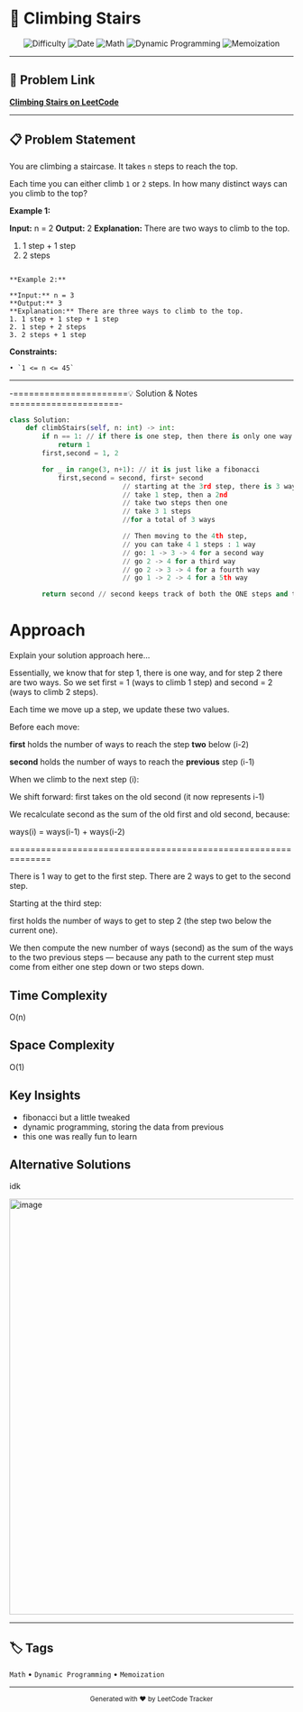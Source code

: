 # 📝 Climbing Stairs

<div align="center">

![Difficulty](https://img.shields.io/badge/Difficulty-Easy-green)
![Date](https://img.shields.io/badge/Date-9--6--2025-blue)
![Math](https://img.shields.io/badge/Math-lightgrey)
![Dynamic Programming](https://img.shields.io/badge/Dynamic%20Programming-lightgrey)
![Memoization](https://img.shields.io/badge/Memoization-lightgrey)

</div>

---

## 🔗 Problem Link
**[Climbing Stairs on LeetCode](https://leetcode.com/problems/climbing-stairs)**

---

## 📋 Problem Statement

You are climbing a staircase. It takes `n` steps to reach the top.

Each time you can either climb `1` or `2` steps. In how many distinct ways can you climb to the top?

**Example 1:**

**Input:** n = 2
**Output:** 2
**Explanation:** There are two ways to climb to the top.
1. 1 step + 1 step
2. 2 steps

```

**Example 2:**

**Input:** n = 3
**Output:** 3
**Explanation:** There are three ways to climb to the top.
1. 1 step + 1 step + 1 step
2. 1 step + 2 steps
3. 2 steps + 1 step

```

**Constraints:**

	• `1 <= n <= 45`

---

-======================💡 Solution & Notes =====================-


```python
class Solution:
    def climbStairs(self, n: int) -> int:
        if n == 1: // if there is one step, then there is only one way
            return 1
        first,second = 1, 2 

        for _ in range(3, n+1): // it is just like a fibonacci
            first,second = second, first+ second 
                            // starting at the 3rd step, there is 3 ways of getting there
                            // take 1 step, then a 2nd
                            // take two steps then one
                            // take 3 1 steps
                            //for a total of 3 ways

                            // Then moving to the 4th step, 
                            // you can take 4 1 steps : 1 way
                            // go: 1 -> 3 -> 4 for a second way
                            // go 2 -> 4 for a third way
                            // go 2 -> 3 -> 4 for a fourth way
                            // go 1 -> 2 -> 4 for a 5th way

        return second // second keeps track of both the ONE steps and the TWO steps
```
# Approach
Explain your solution approach here...

Essentially, we know that for step 1, there is one way, and for step 2 there are two ways.
So we set first = 1 (ways to climb 1 step) and second = 2 (ways to climb 2 steps).

Each time we move up a step, we update these two values.

Before each move:

**first** holds the number of ways to reach the step **two** below (i-2)

**second** holds the number of ways to reach the **previous** step (i-1)

When we climb to the next step (i):

We shift forward: first takes on the old second (it now represents i-1)

We recalculate second as the sum of the old first and old second, because:

ways(i) = ways(i-1) + ways(i-2)

==============================================================



There is 1 way to get to the first step.
There are 2 ways to get to the second step.

Starting at the third step:

first holds the number of ways to get to step 2 (the step two below the current one).

We then compute the new number of ways (second) as the sum of the ways to the two previous steps — because any path to the current step must come from either one step down or two steps down.

## Time Complexity
O(n)

## Space Complexity
O(1)

## Key Insights
- fibonacci but a little tweaked
- dynamic programming, storing the data from previous
- this one was really fun to learn

## Alternative Solutions
idk

<img width="1435" height="738" alt="image" src="https://github.com/user-attachments/assets/d703476c-c108-402e-a556-25d777b45a46" />

---

## 🏷️ Tags
`Math` • `Dynamic Programming` • `Memoization`

---

<div align="center">
  <sub>Generated with ❤️ by LeetCode Tracker</sub>
</div>
